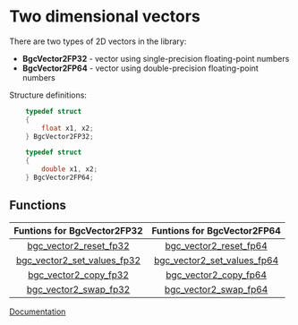 # Two dimensional vectors

There are two types of 2D vectors in the library:
- **BgcVector2FP32** - vector using single-precision floating-point numbers
- **BgcVector2FP64** - vector using double-precision floating-point numbers

Structure definitions:

```c
    typedef struct
    {
        float x1, x2;
    } BgcVector2FP32;

    typedef struct
    {
        double x1, x2;
    } BgcVector2FP64;
```

## Functions

| Funtions for BgcVector2FP32                                   | Funtions for BgcVector2FP64                                   |
|:-------------------------------------------------------------:|:-------------------------------------------------------------:|
| [bgc_vector2_reset_fp32](vector2/reset-eng.md)                | [bgc_vector2_reset_fp64](vector2/reset-eng.md)                |
| [bgc_vector2_set_values_fp32](vector2/set-values-eng.md)      | [bgc_vector2_set_values_fp64](vector2/set-values-eng.md)      |
| [bgc_vector2_copy_fp32](vector2/copy-eng.md)                  | [bgc_vector2_copy_fp64](vector2/copy-eng.md)                  |
| [bgc_vector2_swap_fp32](vector2/swap-eng.md)                  | [bgc_vector2_swap_fp64](vector2/swap-eng.md)                  |


[Documentation](intro-eng.md)
